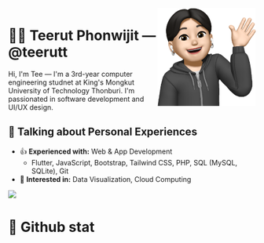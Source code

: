 <img a="Hi!" align="right" height="200" width="200" alt="teerut's avatar" src="https://raw.githubusercontent.com/teerutt/teerutt/main/img/avatar.png"/>

# 🧑🏻 Teerut Phonwijit — @teerutt

Hi, I'm Tee — I'm a 3rd-year computer engineering studnet at King's Mongkut University of Technology Thonburi. I'm passionated in software development and UI/UX design. 

## 💬 Talking about Personal Experiences
- 👍 **Experienced with:** Web & App Development
    - Flutter, JavaScript, Bootstrap, Tailwind CSS, PHP, SQL (MySQL, SQLite), Git
- 👀 **Interested in:** Data Visualization, Cloud Computing

<img height="28" src="https://skillicons.dev/icons?i=flutter,js,bootstrap,tailwind,php,mysql,sqlite,git,github,figma,python,c&perline=16" />

<a href="https://www.linkedin.com/in/teerutt/">
   <img src="https://img.shields.io/badge/LinkedIn-0077B5?style=for-the-badge&logo=linkedin&logoColor=white" alt="" />
</a>

# 🚀 Github stat
<div style="display: flex;">
  <img height="150" src="https://github-readme-stats.vercel.app/api?username=teerutt" alt="" />
  <img height="150" src="https://github-readme-stats.vercel.app/api/top-langs/?username=teerutt&layout=compact" alt="" />
</div>
